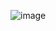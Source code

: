 ![image](https://user-images.githubusercontent.com/63789702/188315730-3fe30220-61dc-4055-be1e-462cfd42fbde.png)
